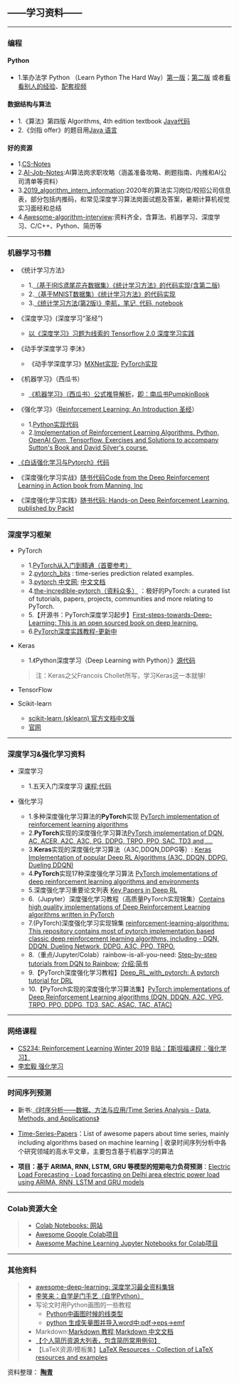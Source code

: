 

## **——学习资料——**

------------
### 编程
#### Python
- 1.笨办法学 Python （Learn Python The Hard Way）[第一版](https://www.2cto.com/shouce/Pythonbbf/index.html)；[第二版](https://github.com/zedshaw/learn-python3-thw-code) 或者[看看别人的经验](https://github.com/lidianxiang/Learn_Python3_the_hard_way)、[配套视频](https://www.bilibili.com/video/av25675370?p=1)

#### 数据结构与算法
- 1.《算法》第四版 Algorithms, 4th edition textbook [Java代码](https://github.com/kevin-wayne/algs4)
- 2.《剑指 offer》的题目用[Java 语言](https://github.com/hackhu2019/offer)


#### 好的资源
- 1.[CS-Notes](https://cyc2018.github.io/CS-Notes/#/README)
- 2.[AI-Job-Notes](https://github.com/amusi/AI-Job-Notes):AI算法岗求职攻略（涵盖准备攻略、刷题指南、内推和AI公司清单等资料）
- 3.[2019_algorithm_intern_information](https://github.com/HarleysZhang/2019_algorithm_intern_information):2020年的算法实习岗位/校招公司信息表，部分包括内推码，和常见深度学习算法岗面试题及答案，暑期计算机视觉实习面经和总结
- 4.[Awesome-algorithm-interview](https://github.com/lcylmhlcy/Awesome-algorithm-interview/blob/master/README.md#resume-template):资料齐全，含算法、机器学习、深度学习、C/C++、Python、简历等



------------

### 机器学习书籍

- 《统计学习方法》
	- 1.[（基于IRIS鸢尾花卉数据集）《统计学习方法》的代码实现(含第二版)](https://github.com/fengdu78/lihang-code)
	- 2.[（基于MNIST数据集）《统计学习方法》的代码实现](https://github.com/WenDesi/lihang_book_algorithm)
	- 3.[《统计学习方法(第2版)》李航，笔记, 代码, notebook](https://github.com/SmirkCao/Lihang)

- 《深度学习》(深度学习“圣经”)
	- [以《深度学习》习题为线索的 Tensorflow 2.0 深度学习实践](https://github.com/adhiraiyan/DeepLearningWithTF2.0)

- 《动手学深度学习 李沐》
	- 《动手学深度学习》[MXNet实现](https://zh.d2l.ai/index.html); [PyTorch实现](https://github.com/ShusenTang/Dive-into-DL-PyTorch)

- 《机器学习》（西瓜书）
	- [《机器学习》（西瓜书）公式推导解析](https://github.com/datawhalechina/pumpkin-book)，[即：南瓜书PumpkinBook](https://datawhalechina.github.io/pumpkin-book/#/)

- 《强化学习》（[Reinforcement Learning: An Introduction 圣经](http://incompleteideas.net/book/the-book-2nd.html)）
	- 1.[Python实现代码](https://github.com/ShangtongZhang/reinforcement-learning-an-introduction)
	- 2.[Implementation of Reinforcement Learning Algorithms. Python, OpenAI Gym, Tensorflow. Exercises and Solutions to accompany Sutton's Book and David Silver's course.](https://github.com/dennybritz/reinforcement-learning)
	
- [《白话强化学习与Pytorch》代码](https://github.com/GAOYANGAU/DRLPytorch)
	
- 《深度强化学习实战》[随书代码Code from the Deep Reinforcement Learning in Action book from Manning, Inc](https://github.com/DeepReinforcementLearning/DeepReinforcementLearningInAction)

- 《深度强化学习实践》[随书代码: Hands-on Deep Reinforcement Learning, published by Packt](https://github.com/PacktPublishing/Deep-Reinforcement-Learning-Hands-On)

---------------------------

### 深度学习框架

- PyTorch
	- 1.[PyTorch从入门到精通（首要参考）](https://github.com/amusi/PyTorch-From-Zero-To-One)
	- 2.[pytorch_bits](https://github.com/jpeg729/pytorch_bits) : time-series prediction related examples.
	- 3.[pytorch 中文网](https://www.pytorchtutorial.com); [中文文档](https://pytorch-cn.readthedocs.io/zh/latest/)
	- 4.[the-incredible-pytorch（资料众多）](https://github.com/ritchieng/the-incredible-pytorch) ：极好的PyTorch: a curated list of tutorials, papers, projects, communities and more relating to PyTorch.
	- 5.【开源书：PyTorch深度学习起步】[First-steps-towards-Deep-Learning: This is an open sourced book on deep learning.](https://github.com/vaibhawvipul/First-steps-towards-Deep-Learning)
	- 6.[PyTorch深度实践教程-更新中](https://github.com/sgrvinod/Deep-Tutorials-for-PyTorch)

	
- Keras
	- 1.《Python深度学习（Deep Learning with Python）》[源代码](https://github.com/fchollet/deep-learning-with-python-notebooks)
	> 注：Keras之父Francois Chollet所写，学习Keras这一本就够!

- TensorFlow

- Scikit-learn
	- [scikit-learn (sklearn) 官方文档中文版](https://sklearn.apachecn.org/#/)
	- [官网](https://scikit-learn.org/stable/index.html)


----------------

### 深度学习&强化学习资料
- 深度学习
	- 1.五天入门深度学习 [课程](https://mlelarge.github.io/dataflowr-web/cea_edf_inria.html);[代码](https://github.com/mlelarge/dataflowr)



- 强化学习
	- 1.多种深度强化学习算法的**PyTorch**实现 [PyTorch implementation of reinforcement learning algorithms](https://github.com/Khrylx/PyTorch-RL)
	- 2.**PyTorch**实现的深度强化学习算法[PyTorch implementation of DQN, AC, ACER, A2C, A3C, PG, DDPG, TRPO, PPO, SAC, TD3 and ....](https://github.com/sweetice/Deep-reinforcement-learning-with-pytorch)
	- 3.**Keras**实现的深度强化学习算法（A3C,DDQN,DDPG等）: [Keras Implementation of popular Deep RL Algorithms (A3C, DDQN, DDPG, Dueling DDQN)](https://github.com/germain-hug/Deep-RL-Keras) 
	- 4.**PyTorch**实现17种深度强化学习算法 [PyTorch implementations of deep reinforcement learning algorithms and environments](https://github.com/p-christ/Deep-Reinforcement-Learning-Algorithms-with-PyTorch) 
	- 5.深度强化学习重要论文列表 [Key Papers in Deep RL](https://spinningup.openai.com/en/latest/spinningup/keypapers.html)
	- 6.（Jupyter）深度强化学习教程（高质量PyTorch实现锦集）[Contains high quality implementations of Deep Reinforcement Learning algorithms written in PyTorch](https://github.com/qfettes/DeepRL-Tutorials)
	- 7.(PyTorch)深度强化学习实现锦集 [reinforcement-learning-algorithms: This repository contains most of pytorch implementation based classic deep reinforcement learning algorithms, including - DQN, DDQN, Dueling Network, DDPG, A3C, PPO, TRPO.](https://github.com/TianhongDai/reinforcement-learning-algorithms)
	- 8.（重点/Jupyter/Colab）rainbow-is-all-you-need: [Step-by-step tutorials from DQN to Rainbow](https://github.com/Curt-Park/rainbow-is-all-you-need); [介绍](https://mp.weixin.qq.com/s?__biz=MzUyMjg4NjU5OQ==&mid=2247489130&idx=1&sn=9c866dd892058756a0656d0578f4b154&chksm=f9c45ac2ceb3d3d48be7ef4a040bed9a871eff3917a349b67d1ab11aff356291107df276007b&mpshare=1&scene=23&srcid=#rd);[简书](https://www.jianshu.com/p/1dfd84cd2e69)
	- 9.【PyTorch深度强化学习教程】[Deep_RL_with_pytorch: A pytorch tutorial for DRL](https://github.com/sungyubkim/Deep_RL_with_pytorch)
	- 10.【PyTorch实现的深度强化学习算法集】[PyTorch implementations of Deep Reinforcement Learning algorithms (DQN, DDQN, A2C, VPG, TRPO, PPO, DDPG, TD3, SAC, ASAC, TAC, ATAC)](https://github.com/dongminlee94/deep_rl)
	

----------------

### 网络课程
- [CS234: Reinforcement Learning Winter 2019](http://web.stanford.edu/class/cs234/index.html) [B站：【斯坦福课程：强化学习】](https://www.bilibili.com/video/av47903063/)
- [李宏毅 强化学习](https://www.bilibili.com/video/av24724071)

----------------

### 时间序列预测
- 新书:[《时序分析——数据、方法与应用/Time Series Analysis - Data, Methods, and Applications》](https://www.intechopen.com/books/time-series-analysis-data-methods-and-applications)

- [Time-Series-Papers](https://github.com/bighuang624/Time-Series-Papers)：List of awesome papers about time series, mainly including algorithms based on machine learning | 收录时间序列分析中各个研究领域的高水平文章，主要包含基于机器学习的算法
- **项目：基于 ARIMA, RNN, LSTM, GRU 等模型的短期电力负荷预测**：[Electric Load Forecasting - Load forcasting on Delhi area electric power load using ARIMA, RNN, LSTM and GRU models](https://github.com/pyaf/load_forecasting)

----------------

### Colab资源大全

> - [Colab Notebooks: 网站](https://www.google-colab.com/)
> - [Awesome Google Colab项目](https://github.com/firmai/awesome-google-colab)
> - [Awesome Machine Learning Jupyter Notebooks for Colab项目](https://github.com/toxtli/awesome-machine-learning-jupyter-notebooks-for-colab)

----------------

### 其他资料

> - [awesome-deep-learning: 深度学习最全资料集锦](https://github.com/ChristosChristofidis/awesome-deep-learning)
> - [李笑来：自学是门手艺（自学Python）](https://github.com/selfteaching/the-craft-of-selfteaching)
> - 写论文时用Python画图的一些教程
> 	 - [Python中画图时候的线类型](https://blog.csdn.net/qq_34940959/article/details/78488208)
> 	 - [python 生成矢量图并导入word中:pdf->eps->emf](https://blog.csdn.net/qq_30708445/article/details/87856226)
> - Markdown:[Markdown 教程](https://www.runoob.com/markdown/md-tutorial.html);[Markdown 中文文档](https://markdown-zh.readthedocs.io/en/latest/)
> - [【个人简历资源大列表，包含简历常用例句】](https://github.com/resumejob/awesome-resume)
> - 【LaTeX资源/模板集】[LaTeX Resources - Collection of LaTeX resources and examples](https://github.com/davidstutz/latex-resources)



资料整理： **[陶青](index.md)**
